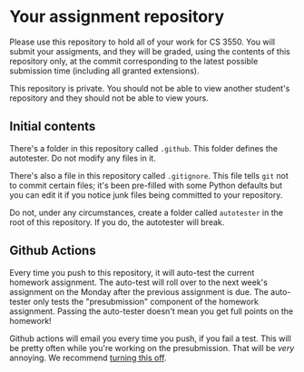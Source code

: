 Your assignment repository
==========================

Please use this repository to hold all of your work for CS 3550.
You will submit your assigments, and they will be graded,
using the contents of this repository only, at the commit
corresponding to the latest possible submission time (including
all granted extensions).

This repository is private. You should not be able to view another
student's repository and they should not be able to view yours.

Initial contents
----------------

There's a folder in this repository called `.github`. This folder
defines the autotester. Do not modify any files in it.

There's also a file in this repository called `.gitignore`. This file
tells `git` not to commit certain files; it's been pre-filled with
some Python defaults but you can edit it if you notice junk files
being committed to your repository.

Do not, under any circumstances, create a folder called `autotester`
in the root of this repository. If you do, the autotester will break.

Github Actions
--------------

Every time you push to this repository, it will auto-test the current
homework assignment. The auto-test will roll over to the next week's
assignment on the Monday after the previous assignment is due. The
auto-tester only tests the "presubmission" component of the homework
assignment. Passing the auto-tester doesn't mean you get full points
on the homework!

Github actions will email you every time you push, if you fail a test.
This will be pretty often while you're working on the presubmission.
That will be _very_ annoying. We recommend [turning this
off][notification].

[notification]: https://docs.github.com/en/account-and-profile/managing-subscriptions-and-notifications-on-github/setting-up-notifications/about-notifications
